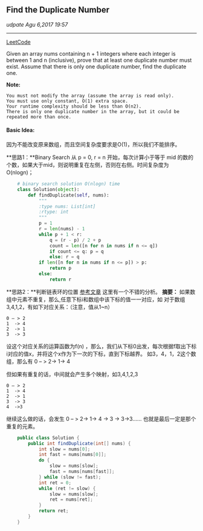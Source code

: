## Find the Duplicate Number
_udpate Agu 6,2017  19:57_

---
[LeetCode](https://leetcode.com/problems/find-the-duplicate-number/description/)

Given an array nums containing n + 1 integers where each integer is between 1 and n (inclusive), prove that at least one duplicate number must exist. Assume that there is only one duplicate number, find the duplicate one.

**Note:**

    You must not modify the array (assume the array is read only).
    You must use only constant, O(1) extra space.
    Your runtime complexity should be less than O(n2).
    There is only one duplicate number in the array, but it could be repeated more than once.
    
#### Basic Idea:
因为不能改变原来数组，而且空间复杂度要求是O(1)，所以我们不能排序。

**思路1：**Binary Search
从 p = 0, r = n 开始，每次计算小于等于 mid 的数的个数，如果大于mid，则说明重复在左侧，否则在右侧。时间复杂度为 O(nlogn)；
```python
    # binary search solution O(nlogn) time
    class Solution(object):
        def findDuplicate(self, nums):
            """
            :type nums: List[int]
            :rtype: int
            """
            p = 1
            r = len(nums) - 1
            while p + 1 < r:
                q = (r - p) / 2 + p
                count = len([n for n in nums if n <= q])
                if count <= q: p = q
                else: r = q
            if len([n for n in nums if n <= p]) > p:
                return p
            else:
                return r
```

**思路2：**判断链表环的位置
[参考文章](https://www.hrwhisper.me/leetcode-find-the-duplicate-number/) 这里有一个不错的分析。
**摘要：**
如果数组中元素不重复，那么,任意下标i和数组中该下标的值一一对应，如 对于数组 3,4,1,2，有如下对应关系：（注意，值从1~n）

    0 – > 2
    1  -> 4
    2  -> 1
    3  -> 3

设这个对应关系的运算函数为f(n) ，那么，我们从下标0出发，每次根据f取出下标i对应的值x，并将这个x作为下一次的下标，直到下标越界。
如3，4，1，2这个数组，那么有 0 – > 2-> 1-> 4

但如果有重复的话，中间就会产生多个映射，如3,4,1,2,3

    0 – > 2
    1  -> 4
    2  -> 1
    3  -> 3
    4  ->3

继续这么做的话，会发生 0 – > 2-> 1-> 4  -> 3 -> 3->3……
也就是最后一定是那个重复的元素。

```java
    public class Solution {
        public int findDuplicate(int[] nums) {
            int slow = nums[0];
            int fast = nums[nums[0]];
            do {
                slow = nums[slow];
                fast = nums[nums[fast]];
            } while (slow != fast);
            int ret = 0;
            while (ret != slow) {
                slow = nums[slow];
                ret = nums[ret];
            }
            return ret;
        }
    }
```